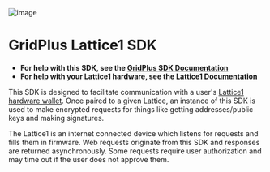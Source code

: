 ![image](https://user-images.githubusercontent.com/7378490/156425132-232af539-63d9-4dc5-8a6c-63c7bda20125.png)

# GridPlus Lattice1 SDK

- **For help with this SDK, see the [GridPlus SDK Documentation](https://gridplus.github.io/gridplus-sdk)**
- **For help with your Lattice1 hardware, see the [Lattice1 Documentation](https://docs.gridplus.io)**

This SDK is designed to facilitate communication with a user's [Lattice1 hardware wallet](https://gridplus.io/lattice). Once paired to a given Lattice, an instance of this SDK is used to make encrypted requests for things like getting addresses/public keys and making signatures.

The Lattice1 is an internet connected device which listens for requests and fills them in firmware. Web requests originate from this SDK and responses are returned asynchronously. Some requests require user authorization and may time out if the user does not approve them.
